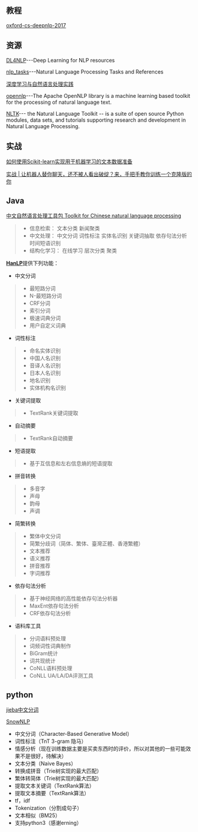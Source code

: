 
## 教程
[oxford-cs-deepnlp-2017](https://github.com/oxford-cs-deepnlp-2017)

## 资源
[DL4NLP](https://github.com/andrewt3000/DL4NLP)---Deep Learning for NLP resources

[nlp_tasks](https://github.com/Kyubyong/nlp_tasks)---Natural Language Processing Tasks and References

[深度学习与自然语言处理实践](https://github.com/wxyyxc1992/DataScience-And-MachineLearning-Handbook-For-Coders/tree/master/DeepLearning-And-NLP-In-Action)

[opennlp](https://github.com/apache/opennlp)---The Apache OpenNLP library is a machine learning based toolkit for the processing of natural language text.

[NLTK](https://github.com/nltk/nltk)--- the Natural Language Toolkit -- is a suite of open source Python modules, data sets, and tutorials supporting research and development in Natural Language Processing.

## 实战

[如何使用Scikit-learn实现用于机器学习的文本数据准备](http://www.infoq.com/cn/articles/prepare-text-data-machine-learning-scikit-learn?utm_source=notification_web&utm_campaign=notifications&utm_medium=link&utm_content=content_in_followed_topic)

[实战 | 让机器人替你聊天，还不被人看出破绽？来，手把手教你训练一个克隆版的你](http://blog.csdn.net/wemedia/details.html?id=43471)

## Java

[中文自然语言处理工具包 Toolkit for Chinese natural language processing](https://github.com/FudanNLP/fnlp)

> * 信息检索： 文本分类 新闻聚类
> * 中文处理： 中文分词 词性标注 实体名识别 关键词抽取 依存句法分析 时间短语识别
> * 结构化学习： 在线学习 层次分类 聚类

[**HanLP**](https://github.com/hankcs/HanLP)提供下列功能：

* 中文分词
> * 最短路分词
> * N-最短路分词
> * CRF分词
> * 索引分词
> * 极速词典分词
> * 用户自定义词典

* 词性标注
> * 命名实体识别
> * 中国人名识别
> * 音译人名识别
> * 日本人名识别
> * 地名识别
> * 实体机构名识别

* 关键词提取
> * TextRank关键词提取

* 自动摘要
>  * TextRank自动摘要

* 短语提取
>  * 基于互信息和左右信息熵的短语提取

* 拼音转换
> * 多音字
> * 声母
> * 韵母
> * 声调

* 简繁转换
> * 繁体中文分词
> * 简繁分歧词（简体、繁体、臺灣正體、香港繁體）
> * 文本推荐
> * 语义推荐
> * 拼音推荐
> * 字词推荐

* 依存句法分析
> * 基于神经网络的高性能依存句法分析器
> * MaxEnt依存句法分析
> * CRF依存句法分析

* 语料库工具
> * 分词语料预处理
> * 词频词性词典制作
> * BiGram统计
> * 词共现统计
> * CoNLL语料预处理
> * CoNLL UA/LA/DA评测工具
## python

[jieba中文分词](https://github.com/fxsjy/jieba)

[SnowNLP](https://github.com/isnowfy/snownlp)

  * 中文分词（Character-Based Generative Model）
  * 词性标注（TnT 3-gram 隐马）
  * 情感分析（现在训练数据主要是买卖东西时的评价，所以对其他的一些可能效果不是很好，待解决）
  * 文本分类（Naive Bayes）
  * 转换成拼音（Trie树实现的最大匹配）
  * 繁体转简体（Trie树实现的最大匹配）
  * 提取文本关键词（TextRank算法）
  * 提取文本摘要（TextRank算法）
  * tf，idf
  * Tokenization（分割成句子）
  * 文本相似（BM25）
  * 支持python3（感谢erning）
